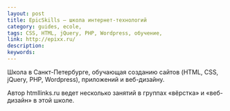 ```yaml
---
layout: post
title: EpicSkills — школа интернет-технологий
category: guides, ecole, 
tags: CSS, HTML, jQuery, PHP, Wordpress, обучение, 
link: http://epixx.ru/
description: 
keywords: 
---
```


<p>Школа в Санкт-Петербурге, обучающая созданию сайтов (HTML, CSS, jQuery, PHP, Wordpress), приложений и веб-дизайну.</p>
<p>Автор htmllinks.ru ведет несколько занятий в группах «вёрстка» и «веб-дизайн» в этой школе.</p>

